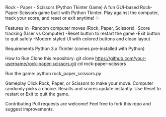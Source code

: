 Rock - Paper - Scissors (Python Tkinter Game)
A fun GUI-based Rock-Paper-Scissors game built with Python Tkinter.
Play against the computer, track your score, and reset or exit anytime! ✨

Features \n
-Random computer moves (Rock, Paper, Scissors)
-Score tracking (User vs Computer)
-Reset button to restart the game
-Exit button to quit safely
-Modern styled UI with colored buttons and clean layout

Requirements
Python 3.x
Tkinter (comes pre-installed with Python)

How to Run
Clone this repository:
git clone https://github.com/your-username/rock-paper-scissors.git
cd rock-paper-scissors

Run the game:
python rock_paper_scissors.py

Gameplay
Click Rock, Paper, or Scissors to make your move.
Computer randomly picks a choice.
Results and scores update instantly.
Use Reset to restart or Exit to quit the game.

Contributing
Pull requests are welcome! Feel free to fork this repo and suggest improvements.

